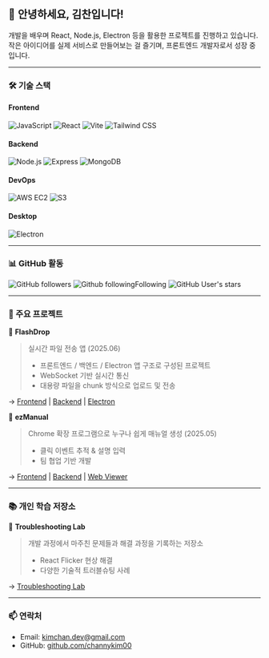 ## 👋 안녕하세요, 김찬입니다!
개발을 배우며 React, Node.js, Electron 등을 활용한 프로젝트를 진행하고 있습니다.
작은 아이디어를 실제 서비스로 만들어보는 걸 즐기며, 프론트엔드 개발자로서 성장 중입니다.

---

### 🛠️ 기술 스택
#### Frontend  
![JavaScript](https://img.shields.io/badge/javascript-%23323330.svg?style=for-the-badge&logo=javascript&logoColor=%23F7DF1E)
![React](https://img.shields.io/badge/React-61DAFB?style=for-the-badge&logo=react&logoColor=black)
![Vite](https://img.shields.io/badge/Vite-646CFF?style=for-the-badge&logo=vite&logoColor=white)
![Tailwind CSS](https://img.shields.io/badge/TailwindCSS-06B6D4?style=for-the-badge&logo=tailwindcss&logoColor=white)
#### Backend  
![Node.js](https://img.shields.io/badge/Node.js-339933?style=for-the-badge&logo=nodedotjs&logoColor=white)
![Express](https://img.shields.io/badge/Express-000000?style=for-the-badge&logo=express&logoColor=white)
![MongoDB](https://img.shields.io/badge/MongoDB-47A248?style=for-the-badge&logo=mongodb&logoColor=white)
#### DevOps  
![AWS EC2](https://img.shields.io/badge/AWS_EC2-FF9900?style=for-the-badge&logo=amazonaws&logoColor=white)
![S3](https://img.shields.io/badge/S3-569A31?style=for-the-badge&logo=amazonaws&logoColor=white)
#### Desktop  
![Electron](https://img.shields.io/badge/Electron-47848F?style=for-the-badge&logo=electron&logoColor=white)

---

### 📊 GitHub 활동
![GitHub followers](https://img.shields.io/github/followers/channykim00?style=social)
![Github followingFollowing](https://img.shields.io/badge/Following-110-green?style=social)
![GitHub User's stars](https://img.shields.io/github/stars/channykim00?style=social)

---

### 🧩 주요 프로젝트
🔹 **FlashDrop**  
> 실시간 파일 전송 앱 (2025.06)  
> - 프론트엔드 / 백엔드 / Electron 앱 구조로 구성된 프로젝트  
> - WebSocket 기반 실시간 통신  
> - 대용량 파일을 chunk 방식으로 업로드 및 전송

→ [Frontend](https://github.com/channykim00/flashdrop-frontend) | [Backend](https://github.com/channykim00/flashdrop-backend) | [Electron](https://github.com/channykim00/flashdrop-electron)

🔹 **ezManual**  
> Chrome 확장 프로그램으로 누구나 쉽게 매뉴얼 생성 (2025.05)  
> - 클릭 이벤트 추적 & 설명 입력  
> - 팀 협업 기반 개발  

→ [Frontend](https://github.com/ezMaunal/frontend) | [Backend](https://github.com/ezMaunal/backend) | [Web Viewer](https://github.com/ezMaunal/web-viewer)

---

### 📚 개인 학습 저장소
🔸 **Troubleshooting Lab**  
> 개발 과정에서 마주친 문제들과 해결 과정을 기록하는 저장소  
> - React Flicker 현상 해결  
> - 다양한 기술적 트러블슈팅 사례

→ [Troubleshooting Lab](https://github.com/channykim00/troubleshooting-lab)

---

### 📫 연락처
- Email: kimchan.dev@gmail.com  
- GitHub: [github.com/channykim00](https://github.com/channykim00)
